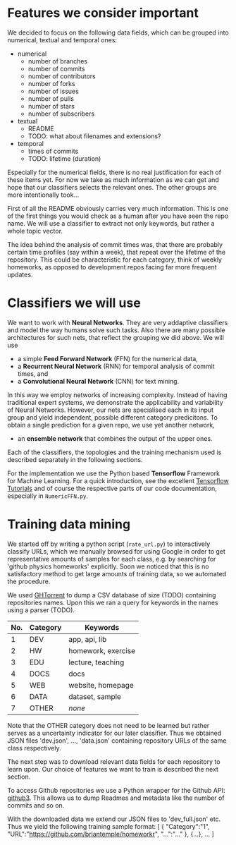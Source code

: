 Features we consider important
==============================
We decided to focus on the following data fields, which can be grouped into
numerical, textual and temporal ones:
* numerical
  - number of branches
  - number of commits
  - number of contributors
  - number of forks
  - number of issues
  - number of pulls
  - number of stars
  - number of subscribers
* textual
  - README
  - TODO: what about filenames and extensions?
* temporal
  - times of commits
  - TODO: lifetime (duration)

Especially for the numerical fields, there is no real justification for each of these items yet.
For now we take as much information as we can get and hope
that our classifiers selects the relevant ones. The other groups are more
intentionally took...

First of all the README obviously carries very much information.
This is one of the first things you would check as a human after
you have seen the repo name. We will use a classifier to extract
not only keywords, but rather a whole topic vector.

The idea behind the analysis of commit times was, that there are
probably certain time profiles (say within a week), that repeat over the
lifetime of the repository. This could be characteristic for each category,
think of weekly homeworks, as opposed to development repos facing far
more frequent updates.


Classifiers we will use
=======================
We want to work with **Neural Networks**. They are very addaptive
classifiers and model the way humans solve such tasks.
Also there are many possible architectures for such nets, that reflect
the grouping we did above. We will use

* a simple **Feed Forward Network** (FFN) for the numerical data,
* a **Recurrent Neural Network** (RNN) for temporal analysis of commit times, and
* a **Convolutional Neural Network** (CNN) for text mining.

In this way we employ networks of increasing complexity. Instead of
having traditional expert systems, we demonstrate the applicability
and variability of Neural Networks. However, our nets are specialised
each in its input group and yield independent, possible different
category predicitons. To obtain a single prediction for a given repo,
we use yet another network,

* an **ensemble network** that combines the output of the upper ones.

Each of the classifiers, the topologies and the training mechanism
used is described separately in the following sections.

For the implementation we use the Python based **Tensorflow** Framework
for Machine Learning. For a quick introduction, see the excellent
[Tensorflow Tutorials](https://www.tensorflow.org/tutorials/) and of course
the respective parts of our code documentation, especially in `NumericFFN.py`.


Training data mining
====================
We started off by writing a python script (`rate_url.py`) to interactively classify URLs,
which we manually browsed for using Google in order to get representative
amounts of samples for each class, e.g. by searching for 'github physics homeworks' explicitly.
Soon we noticed that this is no satisfactory method to get large amounts of
training data, so we automated the procedure.

We used [GHTorrent](http://ghtorrent.org/) to dump a CSV database of size (TODO)
containing repositories names.
Upon this we ran a query for keywords in the names using a parser (TODO).

| No. | Category | Keywords           |
|-----|----------|--------------------|
|   1 | DEV      | app, api, lib      |
|   2 | HW       | homework, exercise |
|   3 | EDU      | lecture, teaching  |
|   4 | DOCS     | docs               |
|   5 | WEB      | website, homepage  |
|   6 | DATA     | dataset, sample    |
|   7 | OTHER    | _none_             |

Note that the OTHER category does not need to be learned but rather serves
as a uncertainty indicator for our later classifier.
Thus we obtained JSON files 'dev.json', ..., 'data.json' containing repository URLs
of the same class respectively.

The next step was to download relevant data fields for each repository to learn upon.
Our choice of features we want to train is described the next section.

To access Github repositories we use a Python wrapper for the Github API: [github3](https://github.com/sigmavirus24/github3.py).
This allows us to dump Readmes and metadata like the number of commits and so on.

With the downloaded data we extend our JSON files to 'dev_full.json' etc.
Thus we yield the following training sample format:
    [ 
      {
        "Category":"1",
        "URL":"https://github.com/briantemple/homeworkr",
        "...":"..."
      },
      {...}, ...
    ]

